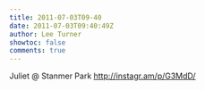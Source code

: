 ```yaml
---
title: 2011-07-03T09-40
date: 2011-07-03T09:40:49Z
author: Lee Turner
showtoc: false
comments: true
---
```


Juliet  @ Stanmer Park http://instagr.am/p/G3MdD/


